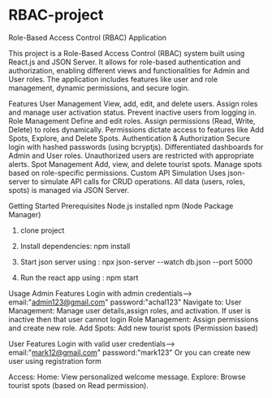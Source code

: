 # RBAC-project


Role-Based Access Control (RBAC) Application

This project is a Role-Based Access Control (RBAC) system built using React.js and JSON Server. It allows for role-based authentication and authorization, enabling different views and functionalities for Admin and User roles. The application includes features like user and role management, dynamic permissions, and secure login.

Features
User Management
View, add, edit, and delete users.
Assign roles and manage user activation status.
Prevent inactive users from logging in.
Role Management
Define and edit roles.
Assign permissions (Read, Write, Delete) to roles dynamically.
Permissions dictate access to features like Add Spots, Explore, and Delete Spots.
Authentication & Authorization
Secure login with hashed passwords (using bcryptjs).
Differentiated dashboards for Admin and User roles.
Unauthorized users are restricted with appropriate alerts.
Spot Management
Add, view, and delete tourist spots.
Manage spots based on role-specific permissions.
Custom API Simulation
Uses json-server to simulate API calls for CRUD operations.
All data (users, roles, spots) is managed via JSON Server.

Getting Started
Prerequisites
Node.js installed
npm (Node Package Manager)

1. clone project

2. Install dependencies: npm install

3. Start json server using : npx json-server --watch db.json --port 5000

4. Run the react app using : npm start

Usage
Admin Features
Login with admin credentials--> email:"admin123@gmail.com"
				                        password:"achal123"
Navigate to:
User Management: Manage user details,assign roles, and activation.
If user is inactive then that user cannot login
Role Management: Assign permissions and create new role.
Add Spots: Add new tourist spots (Permission based)

User Features
Login with valid user credentials--> email:"mark12@gmail.com"
				                             password:"mark123"
Or you can create new user using registration form

Access:
Home: View personalized welcome message.
Explore: Browse tourist spots (based on Read permission).
